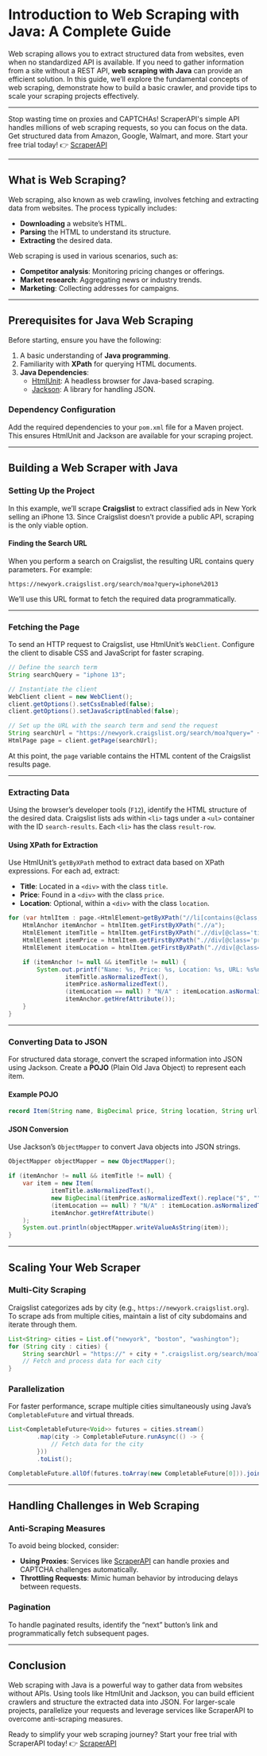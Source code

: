 
# Introduction to Web Scraping with Java: A Complete Guide

Web scraping allows you to extract structured data from websites, even when no standardized API is available. If you need to gather information from a site without a REST API, **web scraping with Java** can provide an efficient solution. In this guide, we’ll explore the fundamental concepts of web scraping, demonstrate how to build a basic crawler, and provide tips to scale your scraping projects effectively.

---

Stop wasting time on proxies and CAPTCHAs! ScraperAPI's simple API handles millions of web scraping requests, so you can focus on the data. Get structured data from Amazon, Google, Walmart, and more. Start your free trial today! 👉 [ScraperAPI](https://www.scraperapi.com/?fp_ref=coupons)

---

## What is Web Scraping?

Web scraping, also known as web crawling, involves fetching and extracting data from websites. The process typically includes:
- **Downloading** a website’s HTML.
- **Parsing** the HTML to understand its structure.
- **Extracting** the desired data.

Web scraping is used in various scenarios, such as:
- **Competitor analysis**: Monitoring pricing changes or offerings.
- **Market research**: Aggregating news or industry trends.
- **Marketing**: Collecting addresses for campaigns.

---

## Prerequisites for Java Web Scraping

Before starting, ensure you have the following:
1. A basic understanding of **Java programming**.
2. Familiarity with **XPath** for querying HTML documents.
3. **Java Dependencies**:
   - [HtmlUnit](https://htmlunit.sourceforge.io): A headless browser for Java-based scraping.
   - [Jackson](https://github.com/FasterXML/jackson): A library for handling JSON.

### Dependency Configuration
Add the required dependencies to your `pom.xml` file for a Maven project. This ensures HtmlUnit and Jackson are available for your scraping project.

---

## Building a Web Scraper with Java

### Setting Up the Project

In this example, we’ll scrape **Craigslist** to extract classified ads in New York selling an iPhone 13. Since Craigslist doesn’t provide a public API, scraping is the only viable option.

#### Finding the Search URL
When you perform a search on Craigslist, the resulting URL contains query parameters. For example:
```
https://newyork.craigslist.org/search/moa?query=iphone%2013
```
We’ll use this URL format to fetch the required data programmatically.

---

### Fetching the Page

To send an HTTP request to Craigslist, use HtmlUnit’s `WebClient`. Configure the client to disable CSS and JavaScript for faster scraping.

```java
// Define the search term
String searchQuery = "iphone 13";

// Instantiate the client
WebClient client = new WebClient();
client.getOptions().setCssEnabled(false);
client.getOptions().setJavaScriptEnabled(false);

// Set up the URL with the search term and send the request
String searchUrl = "https://newyork.craigslist.org/search/moa?query=" + URLEncoder.encode(searchQuery, "UTF-8");
HtmlPage page = client.getPage(searchUrl);
```

At this point, the `page` variable contains the HTML content of the Craigslist results page.

---

### Extracting Data

Using the browser’s developer tools (`F12`), identify the HTML structure of the desired data. Craigslist lists ads within `<li>` tags under a `<ul>` container with the ID `search-results`. Each `<li>` has the class `result-row`.

#### Using XPath for Extraction
Use HtmlUnit’s `getByXPath` method to extract data based on XPath expressions. For each ad, extract:
- **Title**: Located in a `<div>` with the class `title`.
- **Price**: Found in a `<div>` with the class `price`.
- **Location**: Optional, within a `<div>` with the class `location`.

```java
for (var htmlItem : page.<HtmlElement>getByXPath("//li[contains(@class,'result-row')]")) {
    HtmlAnchor itemAnchor = htmlItem.getFirstByXPath(".//a");
    HtmlElement itemTitle = htmlItem.getFirstByXPath(".//div[@class='title']");
    HtmlElement itemPrice = htmlItem.getFirstByXPath(".//div[@class='price']");
    HtmlElement itemLocation = htmlItem.getFirstByXPath(".//div[@class='location']");

    if (itemAnchor != null && itemTitle != null) {
        System.out.printf("Name: %s, Price: %s, Location: %s, URL: %s%n",
                itemTitle.asNormalizedText(),
                itemPrice.asNormalizedText(),
                (itemLocation == null) ? "N/A" : itemLocation.asNormalizedText(),
                itemAnchor.getHrefAttribute());
    }
}
```

---

### Converting Data to JSON

For structured data storage, convert the scraped information into JSON using Jackson. Create a **POJO** (Plain Old Java Object) to represent each item.

#### Example POJO
```java
record Item(String name, BigDecimal price, String location, String url) {}
```

#### JSON Conversion
Use Jackson’s `ObjectMapper` to convert Java objects into JSON strings.

```java
ObjectMapper objectMapper = new ObjectMapper();

if (itemAnchor != null && itemTitle != null) {
    var item = new Item(
            itemTitle.asNormalizedText(),
            new BigDecimal(itemPrice.asNormalizedText().replace("$", "")),
            (itemLocation == null) ? "N/A" : itemLocation.asNormalizedText(),
            itemAnchor.getHrefAttribute()
    );
    System.out.println(objectMapper.writeValueAsString(item));
}
```

---

## Scaling Your Web Scraper

### Multi-City Scraping
Craigslist categorizes ads by city (e.g., `https://newyork.craigslist.org`). To scrape ads from multiple cities, maintain a list of city subdomains and iterate through them.

```java
List<String> cities = List.of("newyork", "boston", "washington");
for (String city : cities) {
    String searchUrl = "https://" + city + ".craigslist.org/search/moa?query=iphone%2013";
    // Fetch and process data for each city
}
```

### Parallelization
For faster performance, scrape multiple cities simultaneously using Java’s `CompletableFuture` and virtual threads.

```java
List<CompletableFuture<Void>> futures = cities.stream()
        .map(city -> CompletableFuture.runAsync(() -> {
            // Fetch data for the city
        }))
        .toList();

CompletableFuture.allOf(futures.toArray(new CompletableFuture[0])).join();
```

---

## Handling Challenges in Web Scraping

### Anti-Scraping Measures
To avoid being blocked, consider:
- **Using Proxies**: Services like [ScraperAPI](https://www.scraperapi.com/?fp_ref=coupons) can handle proxies and CAPTCHA challenges automatically.
- **Throttling Requests**: Mimic human behavior by introducing delays between requests.

### Pagination
To handle paginated results, identify the “next” button’s link and programmatically fetch subsequent pages.

---

## Conclusion

Web scraping with Java is a powerful way to gather data from websites without APIs. Using tools like HtmlUnit and Jackson, you can build efficient crawlers and structure the extracted data into JSON. For larger-scale projects, parallelize your requests and leverage services like ScraperAPI to overcome anti-scraping measures.

Ready to simplify your web scraping journey? Start your free trial with ScraperAPI today! 👉 [ScraperAPI](https://www.scraperapi.com/?fp_ref=coupons)
